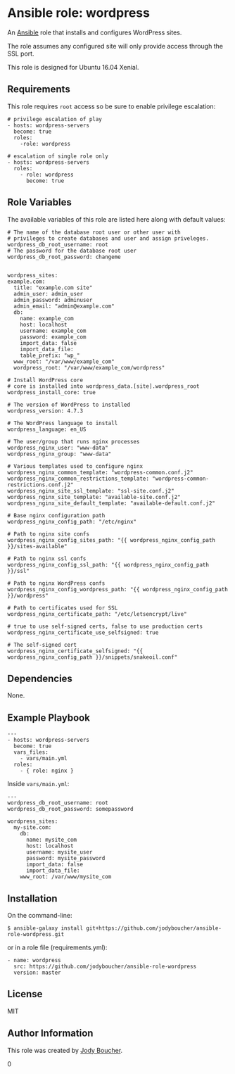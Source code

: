 # Ansible role: wordpress


An [Ansible](https://www.ansible.com/) role that installs and configures WordPress sites.

The role assumes any configured site will only provide access through the SSL port.

This role is designed for Ubuntu 16.04 Xenial.

## Requirements

This role requires `root` access so be sure to enable privilege escalation:

```
# privilege escalation of play
- hosts: wordpress-servers
  become: true
  roles:
    -role: wordpress

# escalation of single role only
- hosts: wordpress-servers
  roles:
    - role: wordpress
      become: true
```

## Role Variables

The available variables of this role are listed here along with default values:
```
# The name of the database root user or other user with
# privileges to create databases and user and assign priveleges.
wordpress_db_root_username: root
# The password for the database root user
wordpress_db_root_password: changeme


wordpress_sites:
example.com:
  title: "example.com site"
  admin_user: admin_user
  admin_password: adminuser
  admin_email: "admin@example.com"
  db:
    name: example_com
    host: localhost
    username: example_com
    password: example_com
    import_data: false
    import_data_file:
    table_prefix: "wp_"
  www_root: "/var/www/example_com"
  wordpress_root: "/var/www/example_com/wordpress"

# Install WordPress core
# core is installed into wordpress_data.[site].wordpress_root
wordpress_install_core: true

# The version of WordPress to installed
wordpress_version: 4.7.3

# The WordPress language to install
wordpress_language: en_US

# The user/group that runs nginx processes
wordpress_nginx_user: "www-data"
wordpress_nginx_group: "www-data"

# Various templates used to configure nginx
wordpress_nginx_common_template: "wordpress-common.conf.j2"
wordpress_nginx_common_restrictions_template: "wordpress-common-restrictions.conf.j2"
wordpress_nginx_site_ssl_template: "ssl-site.conf.j2"
wordpress_nginx_site_template: "available-site.conf.j2"
wordpress_nginx_site_default_template: "available-default.conf.j2"

# Base nginx configuration path
wordpress_nginx_config_path: "/etc/nginx"

# Path to nginx site confs
wordpress_nginx_config_sites_path: "{{ wordpress_nginx_config_path }}/sites-available"

# Path to nginx ssl confs
wordpress_nginx_config_ssl_path: "{{ wordpress_nginx_config_path }}/ssl"

# Path to nginx WordPress confs
wordpress_nginx_config_wordpress_path: "{{ wordpress_nginx_config_path }}/wordpress"

# Path to certificates used for SSL
wordpress_nginx_certificate_path: "/etc/letsencrypt/live"

# true to use self-signed certs, false to use production certs
wordpress_nginx_certificate_use_selfsigned: true

# The self-signed cert
wordpress_nginx_certificate_selfsigned: "{{ wordpress_nginx_config_path }}/snippets/snakeoil.conf"
```

## Dependencies

None.

## Example Playbook

```
---
- hosts: wordpress-servers
  become: true
  vars_files:
    - vars/main.yml
  roles:
    - { role: nginx }
```

Inside `vars/main.yml`:

```
---
wordpress_db_root_username: root
wordpress_db_root_password: somepassword

wordpress_sites:
  my-site.com:
    db:
      name: mysite_com
      host: localhost
      username: mysite_user
      password: mysite_password
      import_data: false
      import_data_file:
    www_root: /var/www/mysite_com
```

## Installation

On the command-line:
```
$ ansible-galaxy install git+https://github.com/jodyboucher/ansible-role-wordpress.git
```

or in a role file (requirements.yml):

```
- name: wordpress
  src: https://github.com/jodyboucher/ansible-role-wordpress
  version: master
```

## License

MIT

## Author Information

This role was created by [Jody Boucher](https://jodyboucher.com/).

0
